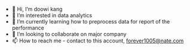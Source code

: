 - 👋 Hi, I’m doowi kang
- 👀 I’m interested in data analytics
- 🌱 I’m currently learning how to preprocess data for report of the performance
- 💞️ I’m looking to collaborate on major company
- 📫 How to reach me - contact to this account, forever1005@nate.com

<!---
doowi1005/doowi1005 is a ✨ special ✨ repository because its `README.md` (this file) appears on your GitHub profile.
You can click the Preview link to take a look at your changes.
--->
